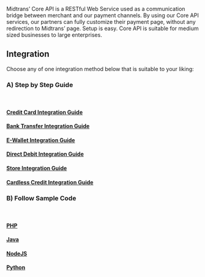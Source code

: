 Midtrans’ Core API is a RESTful Web Service used as a communication bridge between merchant and our payment channels. By using our Core API services, our partners can fully customize their payment page, without any redirection to Midtrans’ page. Setup is easy. Core API is suitable for medium sized businesses to large enterprises.

## Integration

Choose any of one integration method below that is suitable to your liking:

### A) Step by Step Guide
<br>
<div class="my-card">

#### [Credit Card Integration Guide](en/core-api/credit-card.md)
</div>
<div class="my-card">

#### [Bank Transfer Integration Guide](/en/core-api/bank-transfer.md)
</div>
<div class="my-card">

#### [E-Wallet Integration Guide](/en/core-api/ewallet.md)
</div>
<div class="my-card">

#### [Direct Debit Integration Guide](/en/core-api/direct-debit.md)
</div>
<div class="my-card">

#### [Store Integration Guide](/en/core-api/convenience-store.md)
</div>
<div class="my-card">

#### [Cardless Credit Integration Guide](/en/core-api/cardless-credit.md)
</div>

### B) Follow Sample Code
<br>
<div class="my-card">

#### [PHP](https://github.com/Midtrans/midtrans-php/tree/master/examples)
</div>
<div class="my-card">

#### [Java](https://github.com/Midtrans/midtrans-java/tree/master/example)
</div>
<div class="my-card">

#### [NodeJS](https://github.com/Midtrans/midtrans-nodejs-client/tree/master/examples)
</div>
<div class="my-card">

#### [Python](https://github.com/Midtrans/midtrans-python-client/tree/master/examples)
</div>